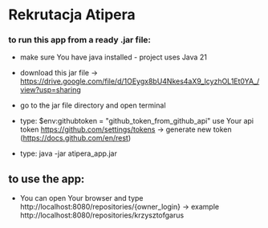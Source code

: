
# Rekrutacja Atipera

### to run this app from a ready .jar file:

- make sure You have java installed - project uses Java 21

- download this jar file -> https://drive.google.com/file/d/1OEygx8bU4Nkes4aX9_lcyzhOL1Et0YA_/view?usp=sharing

- go to the jar file directory and open terminal

- type: 
$env:githubtoken = "github_token_from_github_api" 
use Your api token https://github.com/settings/tokens -> generate new token (https://docs.github.com/en/rest)

- type: 
java -jar atipera_app.jar

## to use the app:
- You can open Your browser and type http://localhost:8080/repositories/{owner_login} -> example http://localhost:8080/repositories/krzysztofgarus
